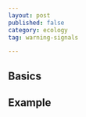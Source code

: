 ```yaml
---
layout: post
published: false
category: ecology
tag: warning-signals

---
```



## Basics

## Example


